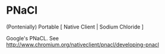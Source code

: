 PNaCl
=====

(Pontenially) Portable [ Native Client | Sodium Chloride ]

Google's PNaCL. See http://www.chromium.org/nativeclient/pnacl/developing-pnacl